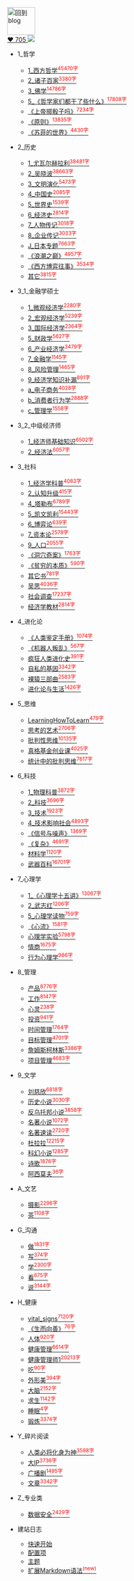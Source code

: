 
<a href="http://www.guofei.site" target='blog'>
<img src="https://www.guofei.site/public/about/me.png"  alt="回到blog" height="64" width="64">
</a>
<br>
<a href="https://github.com/guofei9987/" target='GitHub'>
❤️ 705
  <img src="https://img.shields.io/github/followers/guofei9987?label=%20&logoColor=%231abc9c&style=social"  class="img-ronuded avatar" style="border-width:0px; border-color:#000">
</a>

* 1_哲学
    * [1_西方哲学<sup style = "color:red">45470字<sup>](docs/1_哲学/1_西方哲学.md)
    * [2_诸子百家<sup style = "color:red">3380字<sup>](docs/1_哲学/2_诸子百家.md)
    * [3_佛学<sup style = "color:red">14786字<sup>](docs/1_哲学/3_佛学.md)
    * [5_《哲学家们都干了些什么》<sup style = "color:red">17808字<sup>](docs/1_哲学/5_《哲学家们都干了些什么》.md)
    * [《上帝掷骰子吗》<sup style = "color:red">7234字<sup>](docs/1_哲学/《上帝掷骰子吗》.md)
    * [《原则》<sup style = "color:red">13835字<sup>](docs/1_哲学/《原则》.md)
    * [《苏菲的世界》<sup style = "color:red">4430字<sup>](docs/1_哲学/《苏菲的世界》.md)
* 2_历史
    * [1_尤瓦尔赫拉利<sup style = "color:red">38481字<sup>](docs/2_历史/1_尤瓦尔赫拉利.md)
    * [2_吴晓波<sup style = "color:red">38663字<sup>](docs/2_历史/2_吴晓波.md)
    * [3_文明演化<sup style = "color:red">5473字<sup>](docs/2_历史/3_文明演化.md)
    * [4_中国史<sup style = "color:red">2085字<sup>](docs/2_历史/4_中国史.md)
    * [5_世界史<sup style = "color:red">1539字<sup>](docs/2_历史/5_世界史.md)
    * [6_经济史<sup style = "color:red">2814字<sup>](docs/2_历史/6_经济史.md)
    * [7_人物传记<sup style = "color:red">3018字<sup>](docs/2_历史/7_人物传记.md)
    * [8_企业传记<sup style = "color:red">3033字<sup>](docs/2_历史/8_企业传记.md)
    * [J_日本专题<sup style = "color:red">7663字<sup>](docs/2_历史/J_日本专题.md)
    * [《浪潮之巅》<sup style = "color:red">4957字<sup>](docs/2_历史/《浪潮之巅》.md)
    * [《西方博弈往事》<sup style = "color:red">3534字<sup>](docs/2_历史/《西方博弈往事》.md)
    * [其它<sup style = "color:red">3815字<sup>](docs/2_历史/其它.md)
* 3_1_金融学硕士
    * [1_微观经济学<sup style = "color:red">2280字<sup>](docs/3_1_金融学硕士/1_微观经济学.md)
    * [2_宏观经济学<sup style = "color:red">5239字<sup>](docs/3_1_金融学硕士/2_宏观经济学.md)
    * [3_国际经济学<sup style = "color:red">2364字<sup>](docs/3_1_金融学硕士/3_国际经济学.md)
    * [5_财政学<sup style = "color:red">5627字<sup>](docs/3_1_金融学硕士/5_财政学.md)
    * [6_产业经济学<sup style = "color:red">3479字<sup>](docs/3_1_金融学硕士/6_产业经济学.md)
    * [7_金融学<sup style = "color:red">1145字<sup>](docs/3_1_金融学硕士/7_金融学.md)
    * [8_风险管理<sup style = "color:red">1465字<sup>](docs/3_1_金融学硕士/8_风险管理.md)
    * [9_经济学知识补漏<sup style = "color:red">891字<sup>](docs/3_1_金融学硕士/9_经济学知识补漏.md)
    * [a_电子商务<sup style = "color:red">4028字<sup>](docs/3_1_金融学硕士/a_电子商务.md)
    * [b_消费者行为学<sup style = "color:red">2888字<sup>](docs/3_1_金融学硕士/b_消费者行为学.md)
    * [c_管理学<sup style = "color:red">1558字<sup>](docs/3_1_金融学硕士/c_管理学.md)
* 3_2_中级经济师
    * [1_经济师基础知识<sup style = "color:red">6502字<sup>](docs/3_2_中级经济师/1_经济师基础知识.md)
    * [2_经济法<sup style = "color:red">6057字<sup>](docs/3_2_中级经济师/2_经济法.md)
* 3_社科
    * [1_经济学科普<sup style = "color:red">4083字<sup>](docs/3_社科/1_经济学科普.md)
    * [2_认知升级<sup style = "color:red">415字<sup>](docs/3_社科/2_认知升级.md)
    * [4_塔勒布<sup style = "color:red">6789字<sup>](docs/3_社科/4_塔勒布.md)
    * [5_凯文凯利<sup style = "color:red">15443字<sup>](docs/3_社科/5_凯文凯利.md)
    * [6_博弈论<sup style = "color:red">639字<sup>](docs/3_社科/6_博弈论.md)
    * [7_资本论<sup style = "color:red">2578字<sup>](docs/3_社科/7_资本论.md)
    * [9_人口<sup style = "color:red">2055字<sup>](docs/3_社科/9_人口.md)
    * [《洞穴奇案》<sup style = "color:red">1763字<sup>](docs/3_社科/《洞穴奇案》.md)
    * [《贫穷的本质》<sup style = "color:red">590字<sup>](docs/3_社科/《贫穷的本质》.md)
    * [其它书<sup style = "color:red">781字<sup>](docs/3_社科/其它书.md)
    * [吴思<sup style = "color:red">4036字<sup>](docs/3_社科/吴思.md)
    * [社会调查<sup style = "color:red">17237字<sup>](docs/3_社科/社会调查.md)
    * [经济学教材<sup style = "color:red">2814字<sup>](docs/3_社科/经济学教材.md)
* 4_进化论
    * [《人类鉴定手册》<sup style = "color:red">1074字<sup>](docs/4_进化论/《人类鉴定手册》.md)
    * [《机器人叛乱》<sup style = "color:red">567字<sup>](docs/4_进化论/《机器人叛乱》.md)
    * [疯狂人类进化史<sup style = "color:red">391字<sup>](docs/4_进化论/疯狂人类进化史.md)
    * [自私的基因<sup style = "color:red">3342字<sup>](docs/4_进化论/自私的基因.md)
    * [裸猿三部曲<sup style = "color:red">2583字<sup>](docs/4_进化论/裸猿三部曲.md)
    * [进化论与生活<sup style = "color:red">1426字<sup>](docs/4_进化论/进化论与生活.md)
* 5_思维
    * [LearningHowToLearn<sup style = "color:red">479字<sup>](docs/5_思维/LearningHowToLearn.md)
    * [思考的艺术<sup style = "color:red">2706字<sup>](docs/5_思维/思考的艺术.md)
    * [批判性思维<sup style = "color:red">10135字<sup>](docs/5_思维/批判性思维.md)
    * [真格基金创业课<sup style = "color:red">4025字<sup>](docs/5_思维/真格基金创业课.md)
    * [统计中的批判思维<sup style = "color:red">7617字<sup>](docs/5_思维/统计中的批判思维.md)
* 6_科技
    * [1_物理科普<sup style = "color:red">3872字<sup>](docs/6_科技/1_物理科普.md)
    * [2_科技<sup style = "color:red">3696字<sup>](docs/6_科技/2_科技.md)
    * [3_技术<sup style = "color:red">1923字<sup>](docs/6_科技/3_技术.md)
    * [4_技术影响社会<sup style = "color:red">4893字<sup>](docs/6_科技/4_技术影响社会.md)
    * [《信号与噪声》<sup style = "color:red">1369字<sup>](docs/6_科技/《信号与噪声》.md)
    * [《复杂》<sup style = "color:red">4691字<sup>](docs/6_科技/《复杂》.md)
    * [材料学<sup style = "color:red">1120字<sup>](docs/6_科技/材料学.md)
    * [武器百科<sup style = "color:red">16701字<sup>](docs/6_科技/武器百科.md)
* 7_心理学
    * [1_《心理学十五讲》<sup style = "color:red">13067字<sup>](docs/7_心理学/1_《心理学十五讲》.md)
    * [2_武志红<sup style = "color:red">1206字<sup>](docs/7_心理学/2_武志红.md)
    * [5_心理学读物<sup style = "color:red">759字<sup>](docs/7_心理学/5_心理学读物.md)
    * [《心流》<sup style = "color:red">1581字<sup>](docs/7_心理学/《心流》.md)
    * [心理学实验<sup style = "color:red">5798字<sup>](docs/7_心理学/心理学实验.md)
    * [情商<sup style = "color:red">1675字<sup>](docs/7_心理学/情商.md)
    * [行为心理学<sup style = "color:red">986字<sup>](docs/7_心理学/行为心理学.md)
* 8_管理
    * [产品<sup style = "color:red">8776字<sup>](docs/8_管理/产品.md)
    * [工作<sup style = "color:red">8147字<sup>](docs/8_管理/工作.md)
    * [心灵<sup style = "color:red">238字<sup>](docs/8_管理/心灵.md)
    * [投资<sup style = "color:red">941字<sup>](docs/8_管理/投资.md)
    * [时间管理<sup style = "color:red">1764字<sup>](docs/8_管理/时间管理.md)
    * [目标管理<sup style = "color:red">4701字<sup>](docs/8_管理/目标管理.md)
    * [詹姆斯柯林斯<sup style = "color:red">3386字<sup>](docs/8_管理/詹姆斯柯林斯.md)
    * [项目管理<sup style = "color:red">4683字<sup>](docs/8_管理/项目管理.md)
* 9_文学
    * [刘慈欣<sup style = "color:red">6818字<sup>](docs/9_文学/刘慈欣.md)
    * [历史小说<sup style = "color:red">3030字<sup>](docs/9_文学/历史小说.md)
    * [反乌托邦小说<sup style = "color:red">3858字<sup>](docs/9_文学/反乌托邦小说.md)
    * [名著小说<sup style = "color:red">1072字<sup>](docs/9_文学/名著小说.md)
    * [名著速读<sup style = "color:red">2720字<sup>](docs/9_文学/名著速读.md)
    * [杜拉拉<sup style = "color:red">12215字<sup>](docs/9_文学/杜拉拉.md)
    * [科幻小说<sup style = "color:red">1285字<sup>](docs/9_文学/科幻小说.md)
    * [诗歌<sup style = "color:red">1876字<sup>](docs/9_文学/诗歌.md)
    * [阿西莫夫<sup style = "color:red">36字<sup>](docs/9_文学/阿西莫夫.md)
* A_文艺
    * [摄影<sup style = "color:red">2296字<sup>](docs/A_文艺/摄影.md)
    * [茶<sup style = "color:red">1108字<sup>](docs/A_文艺/茶.md)
* G_沟通
    * [做<sup style = "color:red">1831字<sup>](docs/G_沟通/做.md)
    * [写<sup style = "color:red">374字<sup>](docs/G_沟通/写.md)
    * [学<sup style = "color:red">2300字<sup>](docs/G_沟通/学.md)
    * [看<sup style = "color:red">675字<sup>](docs/G_沟通/看.md)
    * [说<sup style = "color:red">3144字<sup>](docs/G_沟通/说.md)
* H_健康
    * [vital_signs<sup style = "color:red">7120字<sup>](docs/H_健康/vital_signs.md)
    * [《生而向善》<sup style = "color:red">76字<sup>](docs/H_健康/《生而向善》.md)
    * [人体<sup style = "color:red">920字<sup>](docs/H_健康/人体.md)
    * [健康管理<sup style = "color:red">6614字<sup>](docs/H_健康/健康管理.md)
    * [健康管理师1<sup style = "color:red">20213字<sup>](docs/H_健康/健康管理师1.md)
    * [吃<sup style = "color:red">90字<sup>](docs/H_健康/吃.md)
    * [外形美<sup style = "color:red">394字<sup>](docs/H_健康/外形美.md)
    * [大脑<sup style = "color:red">2152字<sup>](docs/H_健康/大脑.md)
    * [求生<sup style = "color:red">1142字<sup>](docs/H_健康/求生.md)
    * [睡眠<sup style = "color:red">4字<sup>](docs/H_健康/睡眠.md)
    * [锻炼<sup style = "color:red">3374字<sup>](docs/H_健康/锻炼.md)
* Y_碎片阅读
    * [人类必将化身为神<sup style = "color:red">3598字<sup>](docs/Y_碎片阅读/人类必将化身为神.md)
    * [大IP<sup style = "color:red">3736字<sup>](docs/Y_碎片阅读/大IP.md)
    * [广播剧<sup style = "color:red">1495字<sup>](docs/Y_碎片阅读/广播剧.md)
    * [文章<sup style = "color:red">3342字<sup>](docs/Y_碎片阅读/文章.md)
* Z_专业类
    * [数据安全<sup style = "color:red">2429字<sup>](docs/Z_专业类/数据安全.md)



* 建站日志
    * [快速开始](建站日志/quickstart.md)
    * [配置项](建站日志/configuration.md)
    * [主题](建站日志/themes.md)
    * [扩展Markdown语法<sup style="color:red">(new)<sup>](建站日志/markdown.md)
